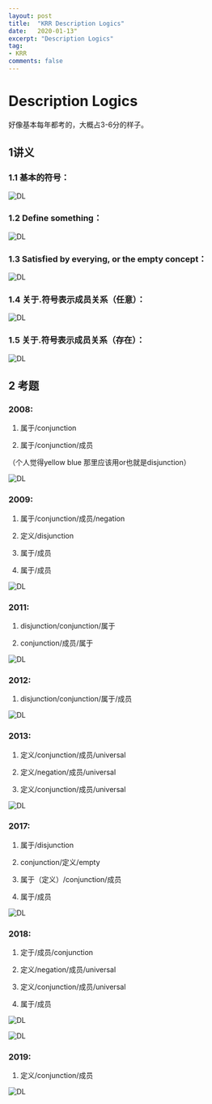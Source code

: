 ```yaml
---
layout: post
title:  "KRR Description Logics"
date:   2020-01-13"
excerpt: "Description Logics"
tag:
- KRR
comments: false
---
```


# Description Logics

好像基本每年都考的，大概占3-6分的样子。


## 1讲义

### 1.1 基本的符号：

![DL](https://yawwq.github.io/assets/img/KRR-DL/1.png)


### 1.2 Define something：

![DL](https://yawwq.github.io/assets/img/KRR-DL/2.png)


### 1.3 Satisfied by everying, or the empty concept：

![DL](https://yawwq.github.io/assets/img/KRR-DL/3.png)


### 1.4 关于.符号表示成员关系（任意）：

![DL](https://yawwq.github.io/assets/img/KRR-DL/4.png)


### 1.5 关于.符号表示成员关系（存在）：

![DL](https://yawwq.github.io/assets/img/KRR-DL/5.png)


## 2 考题

### 2008:

1. 属于/conjunction

2. 属于/conjunction/成员

（个人觉得yellow blue 那里应该用or也就是disjunction）

![DL](https://yawwq.github.io/assets/img/KRR-DL/Q2008.png)


### 2009:

1. 属于/conjunction/成员/negation

2. 定义/disjunction

3. 属于/成员

4. 属于/成员

![DL](https://yawwq.github.io/assets/img/KRR-DL/Q2009.png)


### 2011:

1. disjunction/conjunction/属于

2. conjunction/成员/属于

![DL](https://yawwq.github.io/assets/img/KRR-DL/Q2011.png)


### 2012:

1. disjunction/conjunction/属于/成员

![DL](https://yawwq.github.io/assets/img/KRR-DL/Q2012.png)


### 2013:

1. 定义/conjunction/成员/universal

2. 定义/negation/成员/universal

3. 定义/conjunction/成员/universal

![DL](https://yawwq.github.io/assets/img/KRR-DL/Q2013.png)


### 2017:

1. 属于/disjunction

2. conjunction/定义/empty

3. 属于（定义）/conjunction/成员

4. 属于/成员

![DL](https://yawwq.github.io/assets/img/KRR-DL/Q2017.png)


### 2018:

1. 定于/成员/conjunction

2. 定义/negation/成员/universal

3. 定义/conjunction/成员/universal

4. 属于/成员

![DL](https://yawwq.github.io/assets/img/KRR-DL/Q2018-1.png)

![DL](https://yawwq.github.io/assets/img/KRR-DL/Q2018-2.png)


### 2019:

1. 定义/conjunction/成员

![DL](https://yawwq.github.io/assets/img/KRR-DL/Q2019.png)
